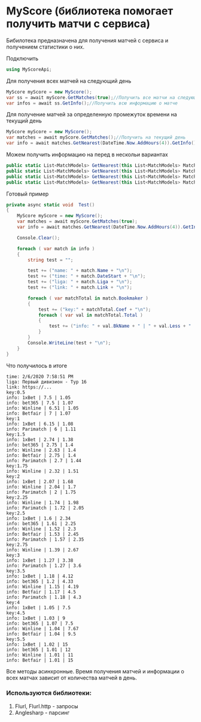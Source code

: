 # MyScore (библиотека помогает получить матчи с сервиса)

Бибилотека предназначена для получения матчей с сервиса и получением статистики о них.

Подключить 
```C#
using MyScoreApi;
```

Для получения всех матчей на следующий день
```C#
MyScore myScore = new MyScore();
var ss = await myScore.GetMatches(true);//Получить все матчи на следующий день
var infos = await ss.GetInfo();//Получить всю информацию о матче
```
Для получение матчей за определенную промежуток времени на текущий день
```C#
MyScore myScore = new MyScore();
var matches = await myScore.GetMatches();//Получить на текущий день
var info = await matches.GetNearest(DateTime.Now.AddHours(4)).GetInfo();//Получить на 4 часа от текущего времени, информацию об этих матчах
```

Можем получить информацию  на перед в нескольи вариантах
```C#
public static List<MatchModels> GetNearest(this List<MatchModels> MatchesToday, DateTime end);//На сколько часов вперед
public static List<MatchModels> GetNearest(this List<MatchModels> MatchesToday, DateTime start, DateTime end);//Со скольки и до
public static List<MatchModels> GetNearest(this List<MatchModels> MatchesToday, NearestMatchesModels nearestMatche);//Модель в которой указываем по желанию часы/минуты
public static List<MatchModels> GetNearest(this List<MatchModels> MatchesToday, int minutes = 60);//На сколько минут вперед
```

Готовый пример
```C#
private async static void  Test()
{
    MyScore myScore = new MyScore();
    var matches = await myScore.GetMatches(true);
    var info = await matches.GetNearest(DateTime.Now.AddHours(4)).GetInfo();

    Console.Clear();

    foreach ( var match in info )
    {
        string test = "";

        test += ("name: " + match.Name + "\n");
        test += ("time: " + match.DateStart + "\n");
        test += ("liga: " + match.Liga + "\n");
        test += ("link: " + match.Link + "\n");

        foreach ( var matchTotal in match.Bookmaker )
        {
            test += ("key:" + matchTotal.Coef + "\n");
            foreach ( var val in matchTotal.Total )
            {
                test += ("info: " + val.BkName + " | " + val.Less + " | " + val.More + "\n");
            }
        }
        Console.WriteLine(test + "\n");
    }
}
```

Что получилось в итоге
```name: Параду - Бискра
time: 2/6/2020 7:58:51 PM
liga: Первый дивизион - Тур 16
link: https://...
key:0.5
info: 1xBet | 7.5 | 1.05
info: bet365 | 7.5 | 1.07
info: Winline | 6.51 | 1.05
info: Betfair | 7 | 1.07
key:1
info: 1xBet | 6.15 | 1.08
info: Parimatch | 6 | 1.11
key:1.5
info: 1xBet | 2.74 | 1.38
info: bet365 | 2.75 | 1.4
info: Winline | 2.63 | 1.4
info: Betfair | 2.75 | 1.4
info: Parimatch | 2.7 | 1.44
key:1.75
info: Winline | 2.32 | 1.51
key:2
info: 1xBet | 2.07 | 1.68
info: Winline | 2.04 | 1.7
info: Parimatch | 2 | 1.75
key:2.25
info: Winline | 1.74 | 1.98
info: Parimatch | 1.72 | 2.05
key:2.5
info: 1xBet | 1.6 | 2.34
info: bet365 | 1.61 | 2.25
info: Winline | 1.52 | 2.3
info: Betfair | 1.53 | 2.45
info: Parimatch | 1.57 | 2.35
key:2.75
info: Winline | 1.39 | 2.67
key:3
info: 1xBet | 1.27 | 3.38
info: Parimatch | 1.27 | 3.6
key:3.5
info: 1xBet | 1.18 | 4.12
info: bet365 | 1.2 | 4.33
info: Winline | 1.15 | 4.19
info: Betfair | 1.17 | 4.5
info: Parimatch | 1.18 | 4.3
key:4
info: 1xBet | 1.05 | 7.5
key:4.5
info: 1xBet | 1.03 | 9
info: bet365 | 1.07 | 7.5
info: Winline | 1.04 | 7.67
info: Betfair | 1.04 | 9.5
key:5.5
info: 1xBet | 1.02 | 15
info: bet365 | 1.01 | 12
info: Winline | 1.01 | 11
info: Betfair | 1.01 | 15
```
Все методы асинхронные. Время получения матчей и информации о всех матчах зависит от количества матчей в день.

### Используются библиотеки:
1. Flurl, Flurl.http - запросы
2. Anglesharp - парсинг
